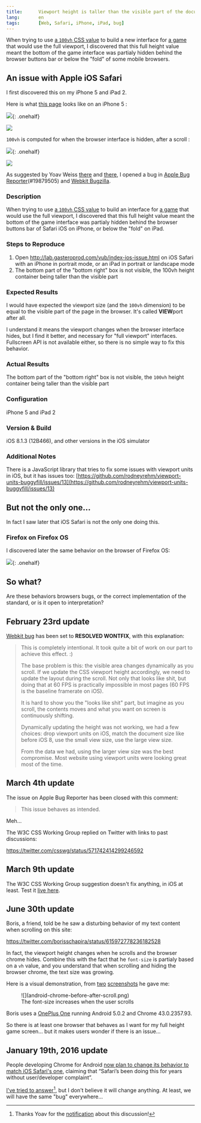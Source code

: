```yaml
---
title:      Viewport height is taller than the visible part of the document in some mobile browsers
lang:       en
tags:       [Web, Safari, iPhone, iPad, bug]
---
```


When trying to use [a `100vh` CSS value](http://caniuse.com/viewport-units) to build a new interface for [a game](http://esviji.com/) that would use the full viewport, I discovered that this full height value meant the bottom of the game interface was partialy hidden behind the browser buttons bar or below the "fold" of some mobile browsers.

## An issue with Apple iOS Safari

I first discovered this on my iPhone 5 and iPad 2.

Here is what [this page](http://lab.gasteroprod.com/vub/index-ios-issue.html) looks like on an iPhone 5 :

![](ios-safari-portrait-before-scroll.png){: .onehalf}

![](ios-safari-landscape-before-scroll.png)

`100vh` is computed for when the browser interface is hidden, after a scroll :

![](ios-safari-portrait-after-scroll.png){: .onehalf}

![](ios-safari-landscape-after-scroll.png)

As suggested by Yoav Weiss [there](https://twitter.com/yoavweiss/status/568145414320492544) and [there](https://twitter.com/yoavweiss/status/568713697306267648), I opened a bug in [Apple Bug Reporter](https://bugreport.apple.com/)(#19879505) and [Webkit Bugzilla](https://bugs.webkit.org/show_bug.cgi?id=141832).

### Description

When trying to use [a `100vh` CSS value](http://caniuse.com/viewport-units) to build an interface for [a game](http://esviji.com/) that would use the full viewport, I discovered that this full height value meant the bottom of the game interface was partialy hidden behind the browser buttons bar of Safari iOS on iPhone, or below the "fold" on iPad.

### Steps to Reproduce

1. Open http://lab.gasteroprod.com/vub/index-ios-issue.html on iOS Safari with an iPhone in portrait mode, or an iPad in portrait or landscape mode
2. The bottom part of the "bottom right" box is not visible, the 100vh height container being taller than the visible part

### Expected Results

I would have expected the viewport size (and the `100vh` dimension) to be equal to the visible part of the page in the browser. It's called **VIEW**port after all.

I understand it means the viewport changes when the browser interface hides, but I find it better, and necessary for "full viewport" interfaces. Fullscreen API is not available either, so there is no simple way to fix this behavior.

### Actual Results

The bottom part of the "bottom right" box is not visible, the `100vh` height container being taller than the visible part

### Configuration

iPhone 5 and iPad 2

### Version & Build

iOS 8.1.3 (12B466), and other versions in the iOS simulator

### Additional Notes

There is a JavaScript library that tries to fix some issues with viewport units in iOS, but it has issues too: [https://github.com/rodneyrehm/viewport-units-buggyfill/issues/13](https://github.com/rodneyrehm/viewport-units-buggyfill/issues/13)

## But not the only one…

In fact I saw later that iOS Safari is not the only one doing this.

### Firefox on Firefox OS

I discovered later the same behavior on the browser of Firefox OS:

![](firefox-os-before-scroll-r90.jpg){: .onehalf}

## So what?

Are these behaviors browsers bugs, or the correct implementation of the standard, or is it open to interpretation?

## February 23rd update

[Webkit bug](https://bugs.webkit.org/show_bug.cgi?id=141832) has been set to **RESOLVED WONTFIX**, with this explanation:

> This is completely intentional. It took quite a bit of work on our part to achieve this effect. :)
>
> The base problem is this: the visible area changes dynamically as you scroll. If we update the CSS viewport height accordingly, we need to update the layout during the scroll. Not only that looks like shit, but doing that at 60 FPS is practically impossible in most pages (60 FPS is the baseline framerate on iOS).
>
> It is hard to show you the "looks like shit" part, but imagine as you scroll, the contents moves and what you want on screen is continuously shifting.
>
> Dynamically updating the height was not working, we had a few choices: drop viewport units on iOS, match the document size like before iOS 8, use the small view size, use the large view size.
>
> From the data we had, using the larger view size was the best compromise. Most website using viewport units were looking great most of the time.

## March 4th update

The issue on Apple Bug Reporter has been closed with this comment:

> This issue behaves as intended.

Meh…

The W3C CSS Working Group replied on Twitter with links to past discussions:

https://twitter.com/csswg/status/571742414299246592

## March 9th update

The W3C CSS Working Group suggestion doesn't fix anything, in iOS at least. Test it [live here](http://lab.gasteroprod.com/vub/index-ios-overflow.html).

## June 30th update

Boris, a friend, told be he saw a disturbing behavior of my text content when scrolling on this site:

https://twitter.com/borisschapira/status/615972778236182528

In fact, the viewport height changes when he scrolls and the browser chrome hides. Combine this with the fact that he `font-size` is partialy based on a `vh` value, and you understand that when scrolling and hiding the browser chrome, the text size was growing.

Here is a visual demonstration, from [two](https://twitter.com/borisschapira/status/615981753002557440) [screenshots](https://twitter.com/borisschapira/status/615981790113714176) he gave me:

<figure>
  ![](android-chrome-before-after-scroll.png)
  <figcaption>
  The font-size increases when the user scrolls
  </figcaption>
</figure>

Boris uses a [OnePlus One](https://oneplus.net/one) running Android 5.0.2 and Chrome 43.0.2357.93.

So there is at least one browser that behaves as I want for my full height game screen… but it makes users wonder if there is an issue…

## January 19th, 2016 update

People developing Chrome for Android [now plan to change its behavior to match iOS Safari's one](https://groups.google.com/a/chromium.org/forum/#!topic/blink-dev/BK0oHURgmJ4), claiming that “Safari’s been doing this for years without user/developer complaint”.

[I've tried to answer](https://groups.google.com/a/chromium.org/d/msg/blink-dev/BK0oHURgmJ4/WTFI3pifBAAJ)[^thanksyoav], but I don't believe it will change anything. At least, we will have the same "bug" everywhere…

[^thanksyoav]: Thanks Yoav for the [notification](https://twitter.com/yoavweiss/status/689568512562577408) about this discussion!

